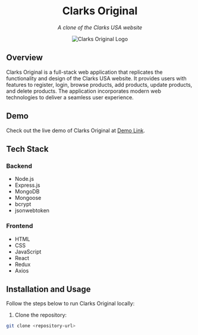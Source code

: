 <div align="center">
  <h1>Clarks Original</h1>
  <p><em>A clone of the Clarks USA website</em></p>
  <img src="https://clarks-original-logo.png" alt="Clarks Original Logo">
</div>

## Overview

Clarks Original is a full-stack web application that replicates the functionality and design of the Clarks USA website. It provides users with features to register, login, browse products, add products, update products, and delete products. The application incorporates modern web technologies to deliver a seamless user experience.

## Demo

Check out the live demo of Clarks Original at [Demo Link](https://frolicking-axolotl-b0d1a6.netlify.app/index.html).

## Tech Stack

### Backend
- Node.js
- Express.js
- MongoDB
- Mongoose
- bcrypt
- jsonwebtoken

### Frontend
- HTML
- CSS
- JavaScript
- React
- Redux
- Axios

## Installation and Usage

Follow the steps below to run Clarks Original locally:

1. Clone the repository:
```bash
git clone <repository-url>

